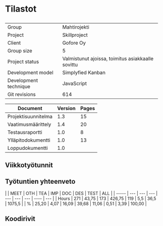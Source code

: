# Tilastot

##
|             |              |
| ----------- | ------------ |
| Group | Mahtirojekti |
| Project | Skillproject |
| Client | Gofore Oy |
| Group size | 5 |
| Project status | Valmistunut ajoissa, toimitus asiakkaalle sovittu |
| Development model | Simplyfied Kanban |
| Development technique | JavaScript |
| Git revisions | 614 |

| Document | Version | Pages |
| ---------- | ------ | --------- |
| Projektisuunnitelma | 1.3 | 15 |
| Vaatimusmäärittely | 1.4 | 20 |
| Testausraportti | 1.0 | 8 |
| Ylläpitodokumentti | 1.0 | 13 |
| Loppudokumentti | 1.0 | |

## Viikkotyötunnit

## Työtuntien yhteenveto
|       | MEET | OTH | TEA | IMP | DOC | DES | TEST | ALL |
| ----- | --- | --- | --- | --- | --- | --- | ---- | --- |
| Hours | 271 | 43,75 | 173 | 426,75 | 119 | 5,5 | 36,5 | 1075,5 |
| %     | 25,20 | 4,07 | 16,09 | 39,68 | 11,06 | 0,51 | 3,39 | 100,00 |


## Koodirivit
